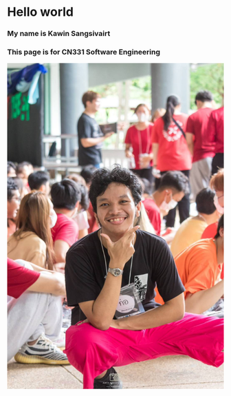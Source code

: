 # Hello world

### My name is Kawin Sangsivairt

### This page is for CN331 Software Engineering

![](106238.jpg)